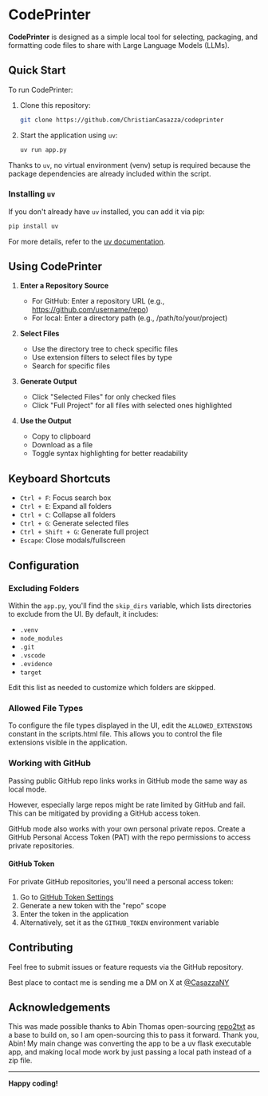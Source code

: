 # CodePrinter

**CodePrinter** is designed as a simple local tool for selecting, packaging, and formatting code files to share with Large Language Models (LLMs).


## Quick Start

To run CodePrinter:
1. Clone this repository:
   ```bash
   git clone https://github.com/ChristianCasazza/codeprinter
   ```
2. Start the application using `uv`:
   ```bash
   uv run app.py
   ```

Thanks to `uv`, no virtual environment (venv) setup is required because the package dependencies are already included within the script.

### Installing `uv`
If you don't already have `uv` installed, you can add it via pip:
```bash
pip install uv
```
For more details, refer to the [uv documentation](https://docs.astral.sh/uv/getting-started/installation/).

## Using CodePrinter

1. **Enter a Repository Source**
   - For GitHub: Enter a repository URL (e.g., https://github.com/username/repo)
   - For local: Enter a directory path (e.g., /path/to/your/project)

2. **Select Files**
   - Use the directory tree to check specific files
   - Use extension filters to select files by type
   - Search for specific files

3. **Generate Output**
   - Click "Selected Files" for only checked files
   - Click "Full Project" for all files with selected ones highlighted

4. **Use the Output**
   - Copy to clipboard
   - Download as a file
   - Toggle syntax highlighting for better readability

## Keyboard Shortcuts

- `Ctrl + F`: Focus search box
- `Ctrl + E`: Expand all folders
- `Ctrl + C`: Collapse all folders
- `Ctrl + G`: Generate selected files
- `Ctrl + Shift + G`: Generate full project
- `Escape`: Close modals/fullscreen

## Configuration

### Excluding Folders
Within the `app.py`, you'll find the `skip_dirs` variable, which lists directories to exclude from the UI. By default, it includes:
- `.venv`
- `node_modules`
- `.git`
- `.vscode`
- `.evidence`
- `target`

Edit this list as needed to customize which folders are skipped.

### Allowed File Types
To configure the file types displayed in the UI, edit the `ALLOWED_EXTENSIONS` constant in the scripts.html file. This allows you to control the file extensions visible in the application.

### Working with GitHub
Passing public GitHub repo links works in GitHub mode the same way as local mode.

However, especially large repos might be rate limited by GitHub and fail. This can be mitigated by providing a GitHub access token.

GitHub mode also works with your own personal private repos. Create a GitHub Personal Access Token (PAT) with the repo permissions to access private repositories.

#### GitHub Token

For private GitHub repositories, you'll need a personal access token:

1. Go to [GitHub Token Settings](https://github.com/settings/tokens)
2. Generate a new token with the "repo" scope
3. Enter the token in the application
4. Alternatively, set it as the `GITHUB_TOKEN` environment variable

## Contributing

Feel free to submit issues or feature requests via the GitHub repository.

Best place to contact me is sending me a DM on X at [@CasazzaNY](https://x.com/CasazzaNY)

## Acknowledgements

This was made possible thanks to Abin Thomas open-sourcing [repo2txt](https://github.com/abinthomasonline/repo2txt) as a base to build on, so I am open-sourcing this to pass it forward. Thank you, Abin! My main change was converting the app to be a uv flask executable app, and making local mode work by just passing a local path instead of a zip file.

---
**Happy coding!**